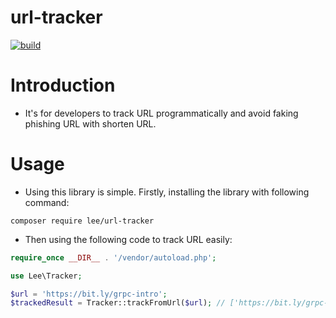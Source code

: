 # url-tracker
[![build](https://github.com/peter279k/url-tracker/actions/workflows/build.yml/badge.svg)](https://github.com/peter279k/url-tracker/actions/workflows/build.yml)

# Introduction

- It's for developers to track URL programmatically and avoid faking phishing URL with shorten URL.

# Usage

- Using this library is simple. Firstly, installing the library with following command:

```
composer require lee/url-tracker
```

- Then using the following code to track URL easily:


```php
require_once __DIR__ . '/vendor/autoload.php';

use Lee\Tracker;

$url = 'https://bit.ly/grpc-intro';
$trackedResult = Tracker::trackFromUrl($url); // ['https://bit.ly/grpc-intro', 'https://www.slideshare.net/williamyeh/grpc-238408172/williamyeh/grpc-238408172',]
```
